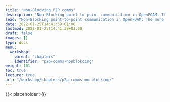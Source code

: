 ```yaml
---
title: "Non-Blocking P2P comms"
description: "Non-Blocking point-to-point communication in OpenFOAM: The more efficient approach to communication by overlapping computation!"
lead: "Non-Blocking point-to-point communication in OpenFOAM: The more efficient approach to communication by overlapping computation!"
date: 2022-01-25T14:41:39+01:00
lastmod: 2022-01-25T14:41:39+01:00
draft: false
images: []
type: docs
menu:
  workshop:
    parent: "chapters"
    identifier: "p2p-comms-nonblokcing"
weight: 101
toc: true
lecture: true
url: "/workshop/chapters/p2p-comms-nonblocking/"
---
```


<script type="text/javascript" src="/js/lock.js"></script>
{{< placeholder >}}
